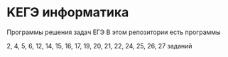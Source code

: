 # KЕГЭ информатика
Программы решения задач ЕГЭ
В этом репозитории есть программы 

2, 4, 5, 6, 12, 14, 15, 16, 17, 19, 20, 21, 22, 24, 25, 26, 27 заданий
